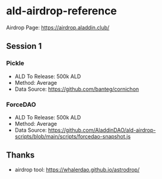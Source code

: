 # ald-airdrop-reference

Airdrop Page: https://airdrop.aladdin.club/

## Session 1

### Pickle

* ALD To Release: 500k ALD
* Method: Average
* Data Source: https://github.com/banteg/cornichon

### ForceDAO

* ALD To Release: 500k ALD
* Method: Average
* Data Source: https://github.com/AladdinDAO/ald-airdrop-scripts/blob/main/scripts/forcedao-snapshot.js

## Thanks

* airdrop tool: https://whalerdao.github.io/astrodrop/
